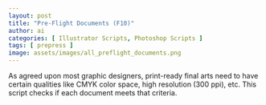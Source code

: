 ```yaml
---
layout: post
title: "Pre-Flight Documents (F10)"
author: ai
categories: [ Illustrator Scripts, Photoshop Scripts ]
tags: [ prepress ]
image: assets/images/all_preflight_documents.png
---
```


As agreed upon most graphic designers, print-ready final arts need to have certain qualities like CMYK color space, high resolution (300 ppi), etc. This script checks if each document meets that criteria.
